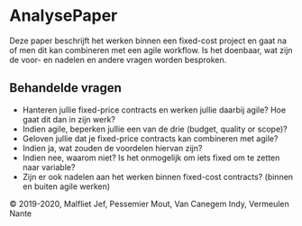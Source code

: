 # AnalysePaper
Deze paper beschrijft het werken binnen een fixed-cost project en gaat na of men dit kan combineren met een agile workflow. Is het doenbaar, wat zijn de voor- en nadelen en andere vragen worden besproken.

## Behandelde vragen
- Hanteren jullie fixed-price contracts en werken jullie daarbij agile? Hoe gaat dit dan in zijn werk?
- Indien agile, beperken jullie een van de drie (budget, quality or scope)?
- Geloven jullie dat je fixed-price contracts kan combineren met agile?
- Indien ja, wat zouden de voordelen hiervan zijn?
- Indien nee, waarom niet? Is het onmogelijk om iets fixed om te zetten naar variable?
- Zijn er ook nadelen aan het werken binnen fixed-cost contracts? (binnen en buiten agile werken)

&copy; 2019-2020, Malfliet Jef, Pessemier Mout, Van Canegem Indy, Vermeulen Nante
